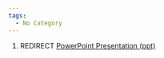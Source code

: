 ```yaml
---
tags:
  - No Category
---
```

1.  REDIRECT [PowerPoint Presentation
    (ppt)](powerpoint_presentation_(ppt).md)